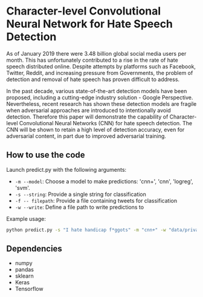 # Character-level Convolutional Neural Network for Hate Speech Detection

As of January 2019 there were 3.48 billion global social media users per month. This has unfortunately contributed 
to a rise in the rate of hate speech distributed online. Despite attempts by platforms such as Facebook, Twitter, 
Reddit, and increasing pressure from Governments, the problem of detection and removal of hate speech has proven 
difficult to address.
	    
In the past decade, various state-of-the-art detection models have been proposed, including a cutting-edge industry 
solution - Google Perspective. Nevertheless, recent research has shown these detection models are fragile when 
adversarial approaches are introduced to intentionally avoid detection. Therefore this paper will demonstrate the 
capability of Character-level Convolutional Neural Networks (CNN) for hate speech detection. The CNN will be shown 
to retain a high level of detection accuracy, even for adversarial content, in part due to improved adversarial 
training.

## How to use the code

Launch predict.py with the following arguments:

- `-m --model`: Choose a model to make predictions: 'cnn+', 'cnn', 'logreg', 'svm'.
- `-s --string`: Provide a single string for classification
- `-f -- filepath`: Provide a file containing tweets for classification
- `-w --write`: Define a file path to write predictions to

Example usage:

```bash
python predict.py -s "I hate handicap f*ggots" -m "cnn+" -w "data/private"

```

## Dependencies

- numpy 
- pandas
- sklearn
- Keras
- Tensorflow
